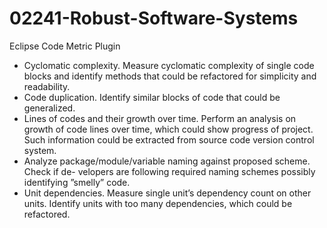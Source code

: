 02241-Robust-Software-Systems
=============================

Eclipse Code Metric Plugin

- Cyclomatic complexity. Measure cyclomatic complexity of single code blocks and identify methods that could be refactored for simplicity and readability.
- Code duplication. Identify similar blocks of code that could be generalized.
- Lines of codes and their growth over time. Perform an analysis on growth of code lines over time, which could show progress of project. Such information could be extracted from source code version control system.
- Analyze package/module/variable naming against proposed scheme. Check if de- velopers are following required naming schemes possibly identifying ”smelly” code.
- Unit dependencies. Measure single unit’s dependency count on other units. Identify units with too many dependencies, which could be refactored.
